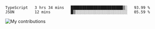 <!--START_SECTION:waka-->
```text
TypeScript   3 hrs 34 mins   ███████████████████████▒░   93.99 % 
JSON         12 mins         █▒░░░░░░░░░░░░░░░░░░░░░░░   05.59 % 
```
<!--END_SECTION:waka-->
<img src="https://github-readme-streak-stats.herokuapp.com/?user=pahas&theme=white" alt="My contributions" />
